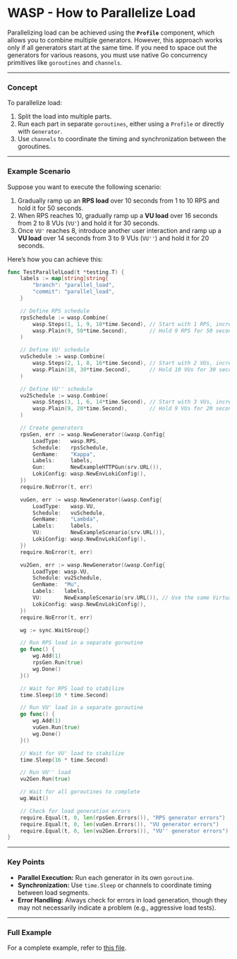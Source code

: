 # WASP - How to Parallelize Load

Parallelizing load can be achieved using the **`Profile`** component, which allows you to combine multiple generators. However, this approach works only if all generators start at the same time. If you need to space out the generators for various reasons, you must use native Go concurrency primitives like `goroutines` and `channels`.

---

### Concept

To parallelize load:
1. Split the load into multiple parts.
2. Run each part in separate `goroutines`, either using a `Profile` or directly with `Generator`.
3. Use `channels` to coordinate the timing and synchronization between the goroutines.

---

### Example Scenario

Suppose you want to execute the following scenario:
1. Gradually ramp up an **RPS load** over 10 seconds from 1 to 10 RPS and hold it for 50 seconds.
2. When RPS reaches 10, gradually ramp up a **VU load** over 16 seconds from 2 to 8 VUs (`VU'`) and hold it for 30 seconds.
3. Once `VU'` reaches 8, introduce another user interaction and ramp up a **VU load** over 14 seconds from 3 to 9 VUs (`VU''`) and hold it for 20 seconds.

Here’s how you can achieve this:

```go
func TestParallelLoad(t *testing.T) {
    labels := map[string]string{
        "branch": "parallel_load",
        "commit": "parallel_load",
    }

    // Define RPS schedule
    rpsSchedule := wasp.Combine(
        wasp.Steps(1, 1, 9, 10*time.Second), // Start with 1 RPS, increment by 1 RPS in 9 steps over 10 seconds
        wasp.Plain(9, 50*time.Second),       // Hold 9 RPS for 50 seconds
    )

    // Define VU' schedule
    vuSchedule := wasp.Combine(
        wasp.Steps(2, 1, 8, 16*time.Second), // Start with 2 VUs, increment by 1 VU in 8 steps over 16 seconds
        wasp.Plain(10, 30*time.Second),      // Hold 10 VUs for 30 seconds
    )

    // Define VU'' schedule
    vu2Schedule := wasp.Combine(
        wasp.Steps(3, 1, 6, 14*time.Second), // Start with 3 VUs, increment by 1 VU in 6 steps over 14 seconds
        wasp.Plain(9, 20*time.Second),       // Hold 9 VUs for 20 seconds
    )

    // Create generators
    rpsGen, err := wasp.NewGenerator(&wasp.Config{
        LoadType:   wasp.RPS,
        Schedule:   rpsSchedule,
        GenName:    "Kappa",
        Labels:     labels,
        Gun:        NewExampleHTTPGun(srv.URL()),
        LokiConfig: wasp.NewEnvLokiConfig(),
    })
    require.NoError(t, err)

    vuGen, err := wasp.NewGenerator(&wasp.Config{
        LoadType:   wasp.VU,
        Schedule:   vuSchedule,
        GenName:    "Lambda",
        Labels:     labels,
        VU:         NewExampleScenario(srv.URL()),
        LokiConfig: wasp.NewEnvLokiConfig(),
    })
    require.NoError(t, err)

    vu2Gen, err := wasp.NewGenerator(&wasp.Config{
        LoadType: wasp.VU,
        Schedule: vu2Schedule,
        GenName:  "Mu",
        Labels:   labels,
        VU:       NewExampleScenario(srv.URL()), // Use the same VirtualUser implementation for simplicity
        LokiConfig: wasp.NewEnvLokiConfig(),
    })
    require.NoError(t, err)

    wg := sync.WaitGroup{}

    // Run RPS load in a separate goroutine
    go func() {
        wg.Add(1)
        rpsGen.Run(true)
        wg.Done()
    }()

    // Wait for RPS load to stabilize
    time.Sleep(10 * time.Second)

    // Run VU' load in a separate goroutine
    go func() {
        wg.Add(1)
        vuGen.Run(true)
        wg.Done()
    }()

    // Wait for VU' load to stabilize
    time.Sleep(16 * time.Second)

    // Run VU'' load
    vu2Gen.Run(true)

    // Wait for all goroutines to complete
    wg.Wait()

    // Check for load generation errors
    require.Equal(t, 0, len(rpsGen.Errors()), "RPS generator errors")
    require.Equal(t, 0, len(vuGen.Errors()), "VU generator errors")
    require.Equal(t, 0, len(vu2Gen.Errors()), "VU'' generator errors")
}
```

---

### Key Points

- **Parallel Execution:** Run each generator in its own `goroutine`.
- **Synchronization:** Use `time.Sleep` or channels to coordinate timing between load segments.
- **Error Handling:** Always check for errors in load generation, though they may not necessarily indicate a problem (e.g., aggressive load tests).

---

### Full Example

For a complete example, refer to [this file](https://github.com/smartcontractkit/chainlink-testing-framework/blob/main/wasp/examples/profiles/node_background_load_test.go).